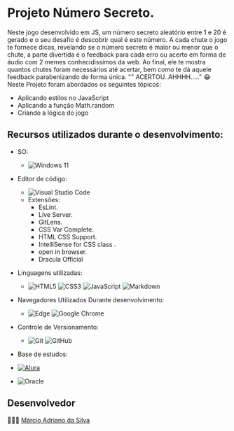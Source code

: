 # Projeto Número Secreto.

Neste jogo desenvolvido em JS, um número secreto aleatório entre 1 e 20 é gerado e o seu desafio é descobrir qual é este número. A cada chute o jogo te fornece dicas, revelando se o número secreto é maior ou menor que o chute, a parte divertida é o feedback para cada erro ou acerto em forma de áudio com 2 memes conhecidissímos da web. Ao final, ele te mostra quantos chutes foram necessários até acertar, bem como te dá aquele feedback parabenizando de forma única. "" ACERTOU..AHHHH....." 😂 	
Neste Projeto foram abordados os seguintes tópicos:

-  Aplicando estilos no JavaScript
-  Aplicando a função Math.random
-  Criando a lógica do jogo

## Recursos utilizados durante o desenvolvimento:

-	SO:
	-	![Windows 11](https://img.shields.io/badge/Windows%2011-%230079d5.svg?style=for-the-badge&logo=Windows%2011&logoColor=white)

-	Editor de código:
	-	![Visual Studio Code](https://img.shields.io/badge/Visual%20Studio%20Code-0078d7.svg?style=for-the-badge&logo=visual-studio-code&logoColor=white)
	-	Extensões:
		-	EsLint.
		-	Live Server.
		-	GitLens.
		-	CSS Var Complete.
		-	HTML CSS Support.
		-	IntelliSense for CSS class .
		-	open in browser.
		-	Dracula Official		

-	Linguagens utilizadas:
	-	![HTML5](https://img.shields.io/badge/html5-%23E34F26.svg?style=for-the-badge&logo=html5&logoColor=white)	![CSS3](https://img.shields.io/badge/css3-%231572B6.svg?style=for-the-badge&logo=css3&logoColor=white)	![JavaScript](https://img.shields.io/badge/javascript-%23323330.svg?style=for-the-badge&logo=javascript&logoColor=%23F7DF1E)	![Markdown](https://img.shields.io/badge/markdown-%23000000.svg?style=for-the-badge&logo=markdown&logoColor=white)	

-	Navegadores Utilizados Durante desenvolvimento:
	-	![Edge](https://img.shields.io/badge/Edge-0078D7?style=for-the-badge&logo=Microsoft-edge&logoColor=white)	![Google Chrome](https://img.shields.io/badge/Google%20Chrome-4285F4?style=for-the-badge&logo=GoogleChrome&logoColor=white)	

-	Controle de Versionamento:
	-	![Git](https://img.shields.io/badge/git-%23F05033.svg?style=for-the-badge&logo=git&logoColor=white)	![GitHub](https://img.shields.io/badge/github-%23121011.svg?style=for-the-badge&logo=github&logoColor=white)

-	Base de estudos:
  - [![Alura]( https://img.shields.io/badge/-Alura-blue)](https://www.alura.com.br/)
    
  - ![Oracle](https://img.shields.io/badge/-Oracle-red?logo=oracle&logoColor=F80000&style=fot-the-badge)
## Desenvolvedor
🙋🏼‍♂️ [Márcio Adriano da Silva](https://www.linkedin.com/in/mads1974/)

